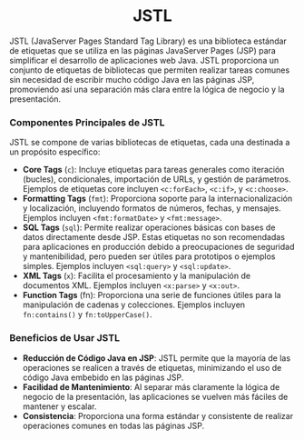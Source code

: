 <h1 align="center">JSTL</h1>
<p>JSTL (JavaServer Pages Standard Tag Library) es una biblioteca estándar de etiquetas que se utiliza en las páginas JavaServer Pages (JSP) para simplificar el desarrollo de aplicaciones web Java. JSTL proporciona un conjunto de etiquetas de bibliotecas que permiten realizar tareas comunes sin necesidad de escribir mucho código Java en las páginas JSP, promoviendo así una separación más clara entre la lógica de negocio y la presentación.</p>
<h3>Componentes Principales de JSTL</h3>
<p>JSTL se compone de varias bibliotecas de etiquetas, cada una destinada a un propósito específico:</p>

- <b>Core Tags</b> (`c`): Incluye etiquetas para tareas generales como iteración (bucles), condicionales, importación de URLs, y gestión de parámetros. Ejemplos de etiquetas core incluyen `<c:forEach>`, `<c:if>`, y `<c:choose>`.
- <b>Formatting Tags</b> (`fmt`): Proporciona soporte para la internacionalización y localización, incluyendo formatos de números, fechas, y mensajes. Ejemplos incluyen `<fmt:formatDate>` y `<fmt:message>`.
- <b>SQL Tags</b> (`sql`): Permite realizar operaciones básicas con bases de datos directamente desde JSP. Estas etiquetas no son recomendadas para aplicaciones en producción debido a preocupaciones de seguridad y mantenibilidad, pero pueden ser útiles para prototipos o ejemplos simples. Ejemplos incluyen `<sql:query>` y `<sql:update>`.
- <b>XML Tags</b> (`x`): Facilita el procesamiento y la manipulación de documentos XML. Ejemplos incluyen `<x:parse>` y `<x:out>`.
- <b>Function Tags</b> (fn): Proporciona una serie de funciones útiles para la manipulación de cadenas y colecciones. Ejemplos incluyen `fn:contains()` y `fn:toUpperCase()`.

<h3>Beneficios de Usar JSTL</h3>

- <b>Reducción de Código Java en JSP</b>: JSTL permite que la mayoría de las operaciones se realicen a través de etiquetas, minimizando el uso de código Java embebido en las páginas JSP.
- <b>Facilidad de Mantenimiento</b>: Al separar más claramente la lógica de negocio de la presentación, las aplicaciones se vuelven más fáciles de mantener y escalar.
- <b>Consistencia</b>: Proporciona una forma estándar y consistente de realizar operaciones comunes en todas las páginas JSP.
